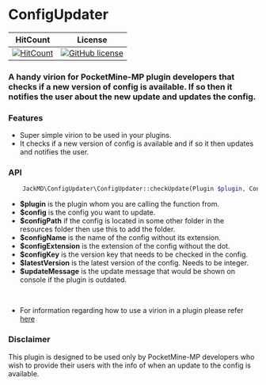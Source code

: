 # ConfigUpdater

| HitCount | License |
|:--:|:--:|
|[![HitCount](http://hits.dwyl.io/JackMD/ConfigUpdater.svg)](http://hits.dwyl.io/JackMD/ConfigUpdater)|[![GitHub license](https://img.shields.io/github/license/JackMD/ConfigUpdater.svg)](https://github.com/JackMD/ConfigUpdater/blob/master/LICENSE)|

### A handy virion for PocketMine-MP plugin developers that checks if a new version of config is available. If so then it notifies the user about the new update and updates the config.

### Features

- Super simple virion to be used in your plugins.
- It checks if a new version of config is available and if so it then updates and notifies the user.

### API

```php
    JackMD\ConfigUpdater\ConfigUpdater::checkUpdate(Plugin $plugin, Config $config, string $configPath, string $configName, string $configExtension, string $configKey, int $latestVersion, string $updateMessage = "");
```

- **$plugin** is the plugin whom you are calling the function from.
- **$config** is the config you want to update.
- **$configPath** if the config is located in some other folder in the resources folder then use this to add the folder.
- **$configName** is the name of the config without its extension.
- **$configExtension** is the extension of the config without the dot.
- **$configKey** is the version key that needs to be checked in the config.
- **$latestVersion** is the latest version of the config. Needs to be integer.
- **$updateMessage** is the update message that would be shown on console if the plugin is outdated.

<br />

- For information regarding how to use a virion in a plugin please refer [here](https://poggit.github.io/support/virion.html)

### Disclaimer

This plugin is designed to be used only by PocketMine-MP developers who wish to provide their users with the info of when an update to the config is available.
